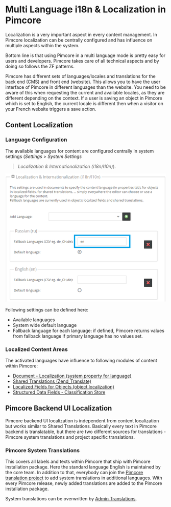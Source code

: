 # Multi Language i18n & Localization in Pimcore

Localization is a very important aspect in every content management. In Pimcore localization can be centrally configured 
and has influence on multiple aspects within the system. 

Bottom line is that using Pimcore in a multi language mode is pretty easy for users and developers. Pimcore takes care 
of all technical aspects and by doing so follows the ZF patterns.

Pimcore has different sets of languages/locales and translations for the back end (CMS) and front end (website). 
This allows you to have the user interface of Pimcore in different languages than the website. You need to be aware of 
this when requesting the current and available locales, as they are different depending on the context. If a user is 
saving an object in Pimcore which is set to English, the current locale is different then when a visitor on your French 
website triggers a save action.
 
## Content Localization 

### Language Configuration
The available languages for content are configured centrally in system settings (*Settings* > *System Settings*
> *Localization & Internationalization (i18n/l10n)*). 

![Localization Settings](../img/localization-settings.png)

Following settings can be defined here: 
* Available languages
* System wide default language
* Fallback language for each language: if defined, Pimcore returns values from fallback language if primary language has 
 no values set. 


### Localized Content Areas
The activated languages have influence to following modules of content within Pimcore: 

* [Document - Localization (system property for language)](./02_Localize_your_Documents.md)
* [Shared Translations (Zend_Translate)](./04_Shared_Translations.md)
* [Localized Fields for Objects (object localization)](../05_Objects/01_Object_Classes/01_Data_Types/23_Localized_Fields.md)
* [Structured Data Fields - Classification Store](../05_Objects/01_Object_Classes/01_Data_Types/13_Classification_Store.md)


## Pimcore Backend UI Localization 

Pimcore backend UI localization is independent from content localization but works similar to Shared Translations. 
Basically every text in Pimcore backend is translatable, but there are two different sources for translations - Pimcore
system translations and project specific translations. 


### Pimcore System Translations
This covers all labels and texts within Pimcore that ship with Pimcore installation package. Here the standard language 
English is maintained by the core team. In addition to that, everybody can join the 
 [Pimcore translation project](https://poeditor.com/join/project/VWmZyvFVMH) to add system translations in additional
 languages. With every Pimcore release, newly added translations are added to the Pimcore installation package.

System translations can be overwritten by [Admin Translations](./07_Admin_Translations.md). 
